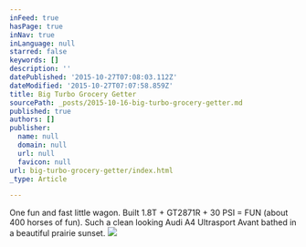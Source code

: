 ```yaml
---
inFeed: true
hasPage: true
inNav: true
inLanguage: null
starred: false
keywords: []
description: ''
datePublished: '2015-10-27T07:08:03.112Z'
dateModified: '2015-10-27T07:07:58.859Z'
title: Big Turbo Grocery Getter
sourcePath: _posts/2015-10-16-big-turbo-grocery-getter.md
published: true
authors: []
publisher:
  name: null
  domain: null
  url: null
  favicon: null
url: big-turbo-grocery-getter/index.html
_type: Article

---
```

One fun and fast little wagon. Built 1.8T + GT2871R + 30 PSI = FUN (about 400 horses of fun).  Such a clean looking Audi A4 Ultrasport Avant bathed in a beautiful prairie sunset.
![](https://the-grid-user-content.s3-us-west-2.amazonaws.com/db142f7e-0a74-48c5-8dc8-e846cbc689fa.jpg)